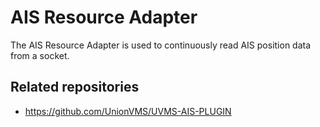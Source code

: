 # AIS Resource Adapter

The AIS Resource Adapter is used to continuously read AIS position data from a socket. 

## Related repositories
* https://github.com/UnionVMS/UVMS-AIS-PLUGIN